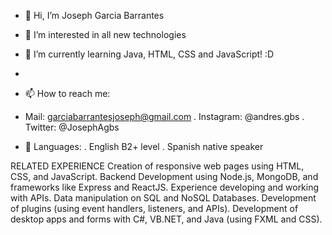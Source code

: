 - 👋 Hi, I’m Joseph Garcia Barrantes
- 👀 I’m interested in all new technologies
- 🌱 I’m currently learning Java, HTML, CSS and JavaScript! :D
- 
- 📫 How to reach me: 
- Mail: garciabarrantesjoseph@gmail.com
. Instagram: @andres.gbs
. Twitter: @JosephAgbs

- 📔 Languages:
. English B2+ level
. Spanish native speaker

RELATED EXPERIENCE
Creation of responsive web pages using HTML, CSS, and JavaScript.
Backend Development using Node.js, MongoDB, and frameworks like Express and ReactJS.
Experience developing and working with APIs.
Data manipulation on SQL and NoSQL Databases.
Development of plugins (using event handlers, listeners, and APIs).
Development of desktop apps and forms with C#, VB.NET, and Java (using FXML and CSS).
